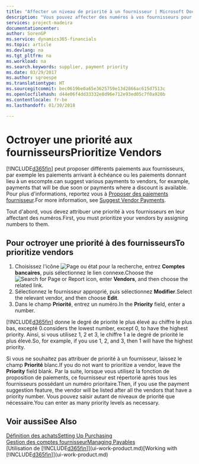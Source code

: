 ```yaml
---
title: "Affecter un niveau de priorité à un fournisseur | Microsoft Docs"
description: "Vous pouvez affecter des numéros à vos fournisseurs pour les classer par ordre de priorité et faciliter des propositions de paiement dans Finance and Operations, Business edition."
services: project-madeira
documentationcenter: 
author: SorenGP
ms.service: dynamics365-financials
ms.topic: article
ms.devlang: na
ms.tgt_pltfrm: na
ms.workload: na
ms.search.keywords: supplier, payment priority
ms.date: 03/29/2017
ms.author: sgroespe
ms.translationtype: HT
ms.sourcegitcommit: bec0619be0a65e3625759e13d2866ac615d7513c
ms.openlocfilehash: d44e06f4dd33332e8d96e712e93ed05c7f0a920b
ms.contentlocale: fr-be
ms.lasthandoff: 01/30/2018

---
```

# <a name="prioritize-vendors"></a><span data-ttu-id="fd63e-103">Octroyer une priorité aux fournisseurs</span><span class="sxs-lookup"><span data-stu-id="fd63e-103">Prioritize Vendors</span></span>
[!INCLUDE[d365fin](includes/d365fin_md.md)] <span data-ttu-id="fd63e-104"> peut proposer différents paiements aux fournisseurs, par exemple les paiements arrivant à échéance ou les paiements donnant lieu à un escompte.</span><span class="sxs-lookup"><span data-stu-id="fd63e-104">can suggest various payments to vendors, for example, payments that will be due soon or payments where a discount is available.</span></span> <span data-ttu-id="fd63e-105">Pour plus d'informations, reportez vous à [Proposer des paiements fournisseur](payables-how-suggest-vendor-payments.md).</span><span class="sxs-lookup"><span data-stu-id="fd63e-105">For more information, see [Suggest Vendor Payments](payables-how-suggest-vendor-payments.md).</span></span>

<span data-ttu-id="fd63e-106">Tout d'abord, vous devez attribuer une priorité à vos fournisseurs en leur affectant des numéros.</span><span class="sxs-lookup"><span data-stu-id="fd63e-106">First, you must prioritize your vendors by assigning numbers to them.</span></span>

## <a name="to-prioritize-vendors"></a><span data-ttu-id="fd63e-107">Pour octroyer une priorité à des fournisseurs</span><span class="sxs-lookup"><span data-stu-id="fd63e-107">To prioritize vendors</span></span>
1. <span data-ttu-id="fd63e-108">Choisissez l'icône ![Page ou état pour la recherche](media/ui-search/search_small.png "Page ou état pour la recherche"), entrez **Comptes bancaires**, puis sélectionnez le lien connexe.</span><span class="sxs-lookup"><span data-stu-id="fd63e-108">Choose the ![Search for Page or Report](media/ui-search/search_small.png "Search for Page or Report icon") icon, enter **Vendors**, and then choose the related link.</span></span>
2. <span data-ttu-id="fd63e-109">Sélectionnez le fournisseur approprié, puis sélectionnez **Modifier**.</span><span class="sxs-lookup"><span data-stu-id="fd63e-109">Select the relevant vendor, and then choose **Edit**.</span></span>
3. <span data-ttu-id="fd63e-110">Dans le champ **Priorité**, entrez un numéro.</span><span class="sxs-lookup"><span data-stu-id="fd63e-110">In the **Priority** field, enter a number.</span></span>

[!INCLUDE[d365fin](includes/d365fin_md.md)] <span data-ttu-id="fd63e-111"> donne le degré de priorité le plus élevé au chiffre le plus bas, excepté 0.</span><span class="sxs-lookup"><span data-stu-id="fd63e-111">considers the lowest number, except 0, to have the highest priority.</span></span> <span data-ttu-id="fd63e-112">Ainsi, si vous utilisez 1, 2 et 3, le chiffre 1 a le degré de priorité le plus élevé.</span><span class="sxs-lookup"><span data-stu-id="fd63e-112">So, for example, if you use 1, 2, and 3, then 1 will have the highest priority.</span></span>

<span data-ttu-id="fd63e-113">Si vous ne souhaitez pas attribuer de priorité à un fournisseur, laissez le champ **Priorité** blanc.</span><span class="sxs-lookup"><span data-stu-id="fd63e-113">If you do not want to prioritize a vendor, leave the **Priority** field blank.</span></span> <span data-ttu-id="fd63e-114">Par la suite, lorsque vous utilisez la fonction de proposition de paiements, ce fournisseur est répertorié après tous les fournisseurs possédant un numéro prioritaire.</span><span class="sxs-lookup"><span data-stu-id="fd63e-114">Then, if you use the payment suggestion feature, the vendor will be listed after all the vendors that have a priority number.</span></span> <span data-ttu-id="fd63e-115">Vous pouvez saisir autant de niveaux de priorité que nécessaire.</span><span class="sxs-lookup"><span data-stu-id="fd63e-115">You can enter as many priority levels as necessary.</span></span>

## <a name="see-also"></a><span data-ttu-id="fd63e-116">Voir aussi</span><span class="sxs-lookup"><span data-stu-id="fd63e-116">See Also</span></span>
[<span data-ttu-id="fd63e-117">Définition des achats</span><span class="sxs-lookup"><span data-stu-id="fd63e-117">Setting Up Purchasing</span></span>](purchasing-setup-purchasing.md)  
[<span data-ttu-id="fd63e-118">Gestion des comptes fournisseur</span><span class="sxs-lookup"><span data-stu-id="fd63e-118">Managing Payables</span></span>](payables-manage-payables.md)  
<span data-ttu-id="fd63e-119">[Utilisation de [!INCLUDE[d365fin](includes/d365fin_md.md)]](ui-work-product.md)</span><span class="sxs-lookup"><span data-stu-id="fd63e-119">[Working with [!INCLUDE[d365fin](includes/d365fin_md.md)]](ui-work-product.md)</span></span>

